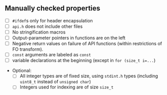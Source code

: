 <!-- This template will help you get your code into PQClean. -->

<!-- Type some lines about your submission -->


## Manually checked properties
<!-- These checkboxes serve for the maintainers of PQClean to verify your submission. Please do not check them yourself. -->

* [ ] `#ifdef`s only for header encapsulation
* [ ] `api.h` does not include other files
* [ ] No stringification macros
* [ ] Output-parameter pointers in functions are on the left
* [ ] Negative return values on failure of API functions (within restrictions of FO transform).
* [ ] `const` arguments are labeled as `const`
* [ ] variable declarations at the beginning (except in `for (size_t i=...`)
* Optional:
  * [ ] All integer types are of fixed size, using `stdint.h` types (including `uint8_t` instead of `unsigned char`)
  * [ ] Integers used for indexing are of size `size_t`
